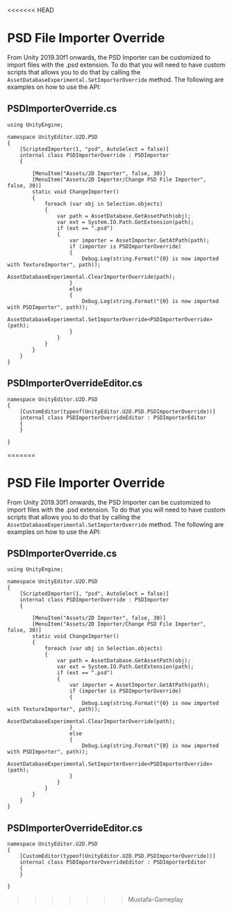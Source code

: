 <<<<<<< HEAD
# PSD File Importer Override

From Unity 2019.30f1 onwards, the PSD Importer can be customized to import files with the .psd extension. To do that you will need to have custom scripts that allows you to do that by calling the `AssetDatabaseExperimental.SetImporterOverride` method. The following are examples on how to use the API:

## PSDImporterOverride.cs
```
using UnityEngine;

namespace UnityEditor.U2D.PSD
{
    [ScriptedImporter(1, "psd", AutoSelect = false)]
    internal class PSDImporterOverride : PSDImporter
    {

        [MenuItem("Assets/2D Importer", false, 30)]
        [MenuItem("Assets/2D Importer/Change PSD File Importer", false, 30)]
        static void ChangeImporter()
        {
            foreach (var obj in Selection.objects)
            {
                var path = AssetDatabase.GetAssetPath(obj);
                var ext = System.IO.Path.GetExtension(path);
                if (ext == ".psd")
                {
                    var importer = AssetImporter.GetAtPath(path);
                    if (importer is PSDImporterOverride)
                    {
                        Debug.Log(string.Format("{0} is now imported with TextureImporter", path));
                        AssetDatabaseExperimental.ClearImporterOverride(path);
                    }
                    else
                    {
                        Debug.Log(string.Format("{0} is now imported with PSDImporter", path));
                        AssetDatabaseExperimental.SetImporterOverride<PSDImporterOverride>(path);
                    }
                }
            }
        }
    }
}
```

## PSDImporterOverrideEditor.cs
```
namespace UnityEditor.U2D.PSD
{
    [CustomEditor(typeof(UnityEditor.U2D.PSD.PSDImporterOverride))]
    internal class PSDImporterOverrideEditor : PSDImporterEditor
    {
    }

}
```
=======
# PSD File Importer Override

From Unity 2019.30f1 onwards, the PSD Importer can be customized to import files with the .psd extension. To do that you will need to have custom scripts that allows you to do that by calling the `AssetDatabaseExperimental.SetImporterOverride` method. The following are examples on how to use the API:

## PSDImporterOverride.cs
```
using UnityEngine;

namespace UnityEditor.U2D.PSD
{
    [ScriptedImporter(1, "psd", AutoSelect = false)]
    internal class PSDImporterOverride : PSDImporter
    {

        [MenuItem("Assets/2D Importer", false, 30)]
        [MenuItem("Assets/2D Importer/Change PSD File Importer", false, 30)]
        static void ChangeImporter()
        {
            foreach (var obj in Selection.objects)
            {
                var path = AssetDatabase.GetAssetPath(obj);
                var ext = System.IO.Path.GetExtension(path);
                if (ext == ".psd")
                {
                    var importer = AssetImporter.GetAtPath(path);
                    if (importer is PSDImporterOverride)
                    {
                        Debug.Log(string.Format("{0} is now imported with TextureImporter", path));
                        AssetDatabaseExperimental.ClearImporterOverride(path);
                    }
                    else
                    {
                        Debug.Log(string.Format("{0} is now imported with PSDImporter", path));
                        AssetDatabaseExperimental.SetImporterOverride<PSDImporterOverride>(path);
                    }
                }
            }
        }
    }
}
```

## PSDImporterOverrideEditor.cs
```
namespace UnityEditor.U2D.PSD
{
    [CustomEditor(typeof(UnityEditor.U2D.PSD.PSDImporterOverride))]
    internal class PSDImporterOverrideEditor : PSDImporterEditor
    {
    }

}
```
>>>>>>> Mustafa-Gameplay
